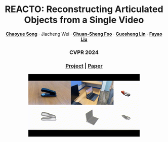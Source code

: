 <div align="center">

  <h1 align="center">REACTO: Reconstructing Articulated Objects from a Single Video</h1>
  <div>
    <a href="https://chaoyuesong.github.io"><strong>Chaoyue Song</strong></a>
    ·
    Jiacheng Wei
      ·
    <a href="http://ai.stanford.edu/~csfoo/"><strong>Chuan-Sheng Foo</strong></a>
      ·
    <a href="https://guosheng.github.io/"><strong>Guosheng Lin</strong></a>
          ·
    <a href="https://sites.google.com/site/fayaoliu/"><strong>Fayao Liu</strong></a>
  </div>
  
   ### CVPR 2024

   ### [Project](https://chaoyuesong.github.io/REACTO/) | [Paper](https://chaoyuesong.github.io/REACTO/REACTO.pdf)
<tr>
    <img src="https://github.com/ChaoyueSong/ChaoyueSong.github.io/blob/gh-pages/files/project/reacto_cvpr2024/reacto_teaser.gif" width="70%"/>
</tr>
</div>
<br />

